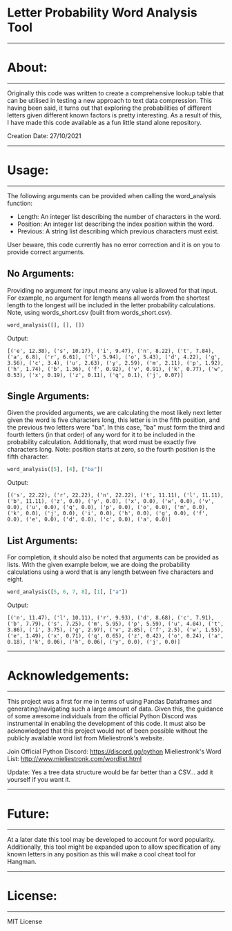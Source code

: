 # Letter Probability Word Analysis Tool

***
# About:
---

Originally this code was written to create a comprehensive lookup table that can be utilised in testing a new approach to text data compression. This having been said, it turns out that exploring the probabilities of different letters given different known factors is pretty interesting. As a result of this, I have made this code available as a fun little stand alone repository.

Creation Date: 27/10/2021

***
# Usage:
--- 

The following arguments can be provided when calling the word_analysis function:

* Length: An integer list describing the number of characters in the word.
* Position: An integer list describing the index position within the word.
* Previous: A string list describing which previous characters must exist.

User beware, this code currently has no error correction and it is on you to provide correct arguments.

## No Arguments:

Providing no argument for input means any value is allowed for that input. For example, no argument for length means all words from the shortest length to the longest will be included in the letter probability calculations. Note, using words_short.csv (built from words_short.csv).

```python
word_analysis([], [], [])
```

Output:
```
[('e', 12.38), ('s', 10.17), ('i', 9.47), ('n', 8.22), ('t', 7.84), ('a', 6.8), ('r', 6.61), ('l', 5.94), ('o', 5.43), ('d', 4.22), ('g', 3.56), ('c', 3.4), ('u', 2.63), ('y', 2.59), ('m', 2.11), ('p', 1.92), ('h', 1.74), ('b', 1.36), ('f', 0.92), ('v', 0.91), ('k', 0.77), ('w', 0.53), ('x', 0.19), ('z', 0.11), ('q', 0.1), ('j', 0.07)]
```

## Single Arguments:

Given the provided arguments, we are calculating the most likely next letter given the word is five characters long, this letter is in the fifth position, and the previous two letters were "ba". In this case, "ba" must form the third and fourth letters (in that order) of any word for it to be included in the probability calculation. Additionally, that word must be exactly five characters long. Note: position starts at zero, so the fourth position is the fifth character.

```python
word_analysis([5], [4], ["ba"])
```

Output:
```
[('s', 22.22), ('r', 22.22), ('n', 22.22), ('t', 11.11), ('l', 11.11), ('b', 11.11), ('z', 0.0), ('y', 0.0), ('x', 0.0), ('w', 0.0), ('v', 0.0), ('u', 0.0), ('q', 0.0), ('p', 0.0), ('o', 0.0), ('m', 0.0), ('k', 0.0), ('j', 0.0), ('i', 0.0), ('h', 0.0), ('g', 0.0), ('f', 0.0), ('e', 0.0), ('d', 0.0), ('c', 0.0), ('a', 0.0)]

```
## List Arguments:

For completion, it should also be noted that arguments can be provided as lists. With the given example below, we are doing the probability calculations using a word that is any length between five characters and eight.

```python
word_analysis([5, 6, 7, 8], [1], ["a"])
```

Output:
```
[('n', 11.47), ('l', 10.11), ('r', 9.93), ('d', 8.68), ('c', 7.91), ('b', 7.79), ('s', 7.25), ('m', 5.95), ('p', 5.59), ('u', 4.04), ('t', 3.86), ('i', 3.75), ('g', 2.97), ('v', 2.85), ('f', 2.5), ('w', 1.55), ('e', 1.49), ('x', 0.71), ('q', 0.65), ('z', 0.42), ('o', 0.24), ('a', 0.18), ('k', 0.06), ('h', 0.06), ('y', 0.0), ('j', 0.0)]
```
***
# Acknowledgements:
---

This project was a first for me in terms of using Pandas Dataframes and generating/navigating such a large amount of data. Given this, the guidance of some awesome individuals from the official Python Discord was instrumental in enabling the development of this code. It must also be acknowledged that this project would not of been possible without the publicly available word list from Mieliestronk's website.

Join Official Python Discord: https://discord.gg/python
Mieliestronk's Word List: http://www.mieliestronk.com/wordlist.html 

Update: Yes a tree data structure would be far better than a CSV... add it yourself if you want it.

***
# Future:
---

At a later date this tool may be developed to account for word popularity. Additionally, this tool might be expanded upon to allow specification of any known letters in any position as this will make a cool cheat tool for Hangman.

***
# License:
--- 
MIT License